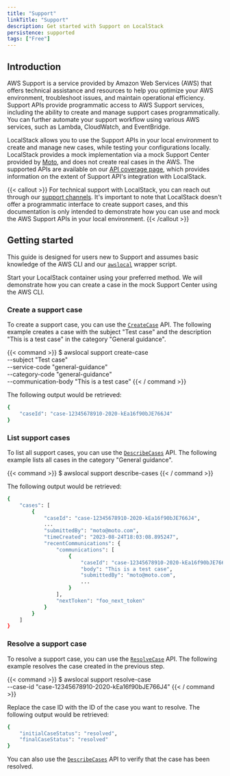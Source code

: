 ```yaml
---
title: "Support"
linkTitle: "Support"
description: Get started with Support on LocalStack
persistence: supported
tags: ["Free"]
---
```


## Introduction

AWS Support is a service provided by Amazon Web Services (AWS) that offers technical assistance and resources to help you optimize your AWS environment, troubleshoot issues, and maintain operational efficiency.
Support APIs provide programmatic access to AWS Support services, including the ability to create and manage support cases programmatically.
You can further automate your support workflow using various AWS services, such as Lambda, CloudWatch, and EventBridge.

LocalStack allows you to use the Support APIs in your local environment to create and manage new cases, while testing your configurations locally.
LocalStack provides a mock implementation via a mock Support Center provided by [Moto](https://docs.getmoto.org/en/latest/docs/services/support.html), and does not create real cases in the AWS.
The supported APIs are available on our [API coverage page](https://docs.localstack.cloud/references/coverage/coverage_support/), which provides information on the extent of Support API's integration with LocalStack.

{{< callout >}}
For technical support with LocalStack, you can reach out through our [support channels](https://docs.localstack.cloud/getting-started/help-and-support/).
It's important to note that LocalStack doesn't offer a programmatic interface to create support cases, and this documentation is only intended to demonstrate how you can use and mock the AWS Support APIs in your local environment.
{{< /callout >}}

## Getting started

This guide is designed for users new to Support and assumes basic knowledge of the AWS CLI and our [`awslocal`](https://github.com/localstack/awscli-local) wrapper script.

Start your LocalStack container using your preferred method.
We will demonstrate how you can create a case in the mock Support Center using the AWS CLI.

### Create a support case

To create a support case, you can use the [`CreateCase`](https://docs.aws.amazon.com/goto/WebAPI/support-2013-04-15/CreateCase) API.
The following example creates a case with the subject "Test case" and the description "This is a test case" in the category "General guidance".

{{< command >}}
$ awslocal support create-case \
    --subject "Test case" \
    --service-code "general-guidance" \
    --category-code "general-guidance" \
    --communication-body "This is a test case"
{{< / command >}}

The following output would be retrieved:

```bash
{
    "caseId": "case-12345678910-2020-kEa16f90bJE766J4"
}
```

### List support cases

To list all support cases, you can use the [`DescribeCases`](https://docs.aws.amazon.com/awssupport/latest/APIReference/API_DescribeCases.html) API.
The following example lists all cases in the category "General guidance".

{{< command >}}
$ awslocal support describe-cases
{{< / command >}}

The following output would be retrieved:

```bash
{
    "cases": [
        {
            "caseId": "case-12345678910-2020-kEa16f90bJE766J4",
            ...
            "submittedBy": "moto@moto.com",
            "timeCreated": "2023-08-24T18:03:08.895247",
            "recentCommunications": {
                "communications": [
                    {
                        "caseId": "case-12345678910-2020-kEa16f90bJE766J4",
                        "body": "This is a test case",
                        "submittedBy": "moto@moto.com",
                        ...
                    }
                ],
                "nextToken": "foo_next_token"
            }
        }
    ]
}
```

### Resolve a support case

To resolve a support case, you can use the [`ResolveCase`](https://docs.aws.amazon.com/goto/WebAPI/support-2013-04-15/ResolveCase) API.
The following example resolves the case created in the previous step.

{{< command >}}
$ awslocal support resolve-case \
    --case-id "case-12345678910-2020-kEa16f90bJE766J4"
{{< / command >}}

Replace the case ID with the ID of the case you want to resolve.
The following output would be retrieved:

```bash
{
    "initialCaseStatus": "resolved",
    "finalCaseStatus": "resolved"
}
```

You can also use the [`DescribeCases`](https://docs.aws.amazon.com/awssupport/latest/APIReference/API_DescribeCases.html) API to verify that the case has been resolved.
